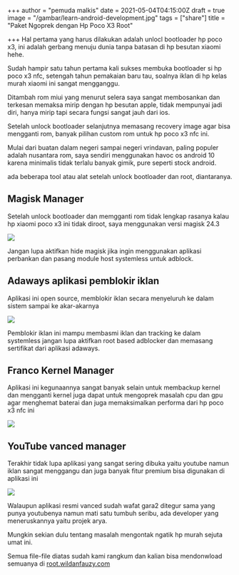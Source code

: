 +++
author = "pemuda malkis"
date = 2021-05-04T04:15:00Z
draft = true
image = "/gambar/learn-android-development.jpg"
tags = ["share"]
title = "Paket Ngoprek dengan Hp Poco X3 Root"

+++
Hal pertama yang harus dilakukan adalah unlocl bootloader hp poco x3, ini adalah gerbang menuju dunia tanpa batasan di hp besutan xiaomi hehe. 

Sudah hampir satu tahun pertama kali sukses membuka bootloader si hp poco x3 nfc, setengah tahun pemakaian baru tau, soalnya iklan di hp kelas murah xiaomi ini sangat mengganggu. 

Ditambah rom miui yang menurut selera saya sangat membosankan dan terkesan memaksa mirip dengan hp besutan apple, tidak mempunyai jadi diri, hanya mirip tapi secara fungsi sangat jauh dari ios. 

Setelah unlock bootloader selanjutnya memasang recovery image agar bisa mengganti rom, banyak pilihan custom rom untuk hp poco x3 nfc ini. 

Mulai dari buatan dalam negeri sampai negeri vrindavan, paling populer adalah nusantara rom, saya sendiri menggunakan havoc os android 10 karena minimalis tidak terlalu banyak gimik, pure seperti stock android. 

ada beberapa tool atau alat setelah unlock bootloader dan root, diantaranya. 

## Magisk Manager

Setelah unlock bootloader dan memgganti rom tidak lengkap rasanya kalau hp xiaomi poco x3 ini tidak diroot, saya menggunakan versi magisk 24.3

![](/gambar/screenshot_20220504-104549-2.jpg)

Jangan lupa aktifkan hide magisk jika ingin menggunakan aplikasi perbankan dan pasang module host systemless untuk adblock. 

## Adaways aplikasi pemblokir iklan

Aplikasi ini open source, memblokir iklan secara menyeluruh ke dalam sistem sampai ke akar-akarnya 

![](/gambar/screenshot_20220504-104458-2.jpg)

Pemblokir iklan ini mampu membasmi iklan dan tracking ke dalam systemless jangan lupa aktifkan root based adblocker dan memasang sertifikat dari aplikasi adaways. 

## Franco Kernel Manager

Aplikasi ini kegunaannya sangat banyak selain untuk membackup kernel dan mengganti kernel juga dapat untuk mengoprek masalah cpu dan gpu agar menghemat baterai dan juga memaksimalkan performa dari hp poco x3 nfc ini 

![](/gambar/screenshot_20220504-104508-2.jpg)

## YouTube vanced manager

Terakhir tidak lupa aplikasi yang sangat sering dibuka yaitu youtube namun iklan sangat menggangu dan juga banyak fitur premium bisa digunakan di aplikasi ini

![](/gambar/screenshot_20220504-104609-2.jpg)

Walaupun aplikasi resmi vanced sudah wafat gara2 ditegur sama yang punya youtubenya namun mati satu tumbuh seribu, ada developer yang meneruskannya yaitu projek arya. 

Mungkin sekian dulu tentang masalah mengontak ngatik hp murah sejuta umat ini. 

Semua file-file diatas sudah kami rangkum dan kalian bisa mendonwload semuanya di [root.wildanfauzy.com](https://root.wildanfauzy.com "alat tempur rooting poco x3")
